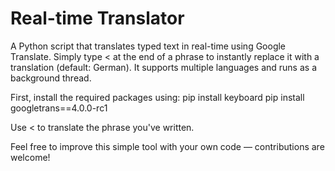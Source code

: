 # Real-time Translator
A Python script that translates typed text in real-time using Google Translate. Simply type < at the end of a phrase to instantly replace it with a translation (default: German). It supports multiple languages and runs as a background thread.

First, install the required packages using:
pip install keyboard
pip install googletrans==4.0.0-rc1

Use < to translate the phrase you've written.

Feel free to improve this simple tool with your own code — contributions are welcome!
